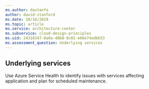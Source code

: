 ```yaml
---
ms.author: dastanfo
author: david-stanford
ms.date: 10/16/2019
ms.topic: article
ms.service: architecture-center
ms.subservice: cloud-design-principles
ms.uid: 24316347-8a0a-48b8-8c01-e66e74adbb53
ms.assessment_question: Underlying services
---
```

## Underlying services

Use Azure Service Health to identify issues with services affecting application and plan for scheduled maintenance.
